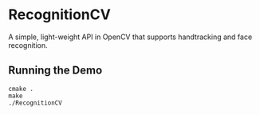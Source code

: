 # RecognitionCV

A simple, light-weight API in OpenCV that supports handtracking and face recognition.

## Running the Demo

```
cmake .
make
./RecognitionCV
```
